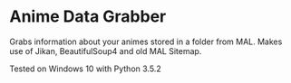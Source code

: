 # Anime Data Grabber
Grabs information about your animes stored in a folder from MAL.
Makes use of Jikan, BeautifulSoup4 and old MAL Sitemap.

Tested on Windows 10  with Python 3.5.2
